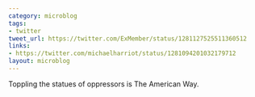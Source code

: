 ```yaml
---
category: microblog
tags:
- twitter
tweet_url: https://twitter.com/ExMember/status/1281127525511360512
links:
- https://twitter.com/michaelharriot/status/1281094201032179712
layout: microblog
---
```

Toppling the statues of oppressors is The American Way.
